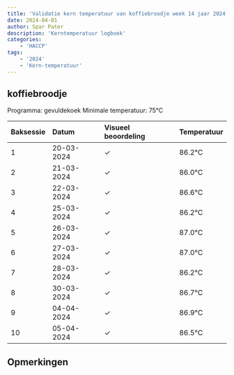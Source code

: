```yaml
---
title: 'Validatie kern temperatuur van koffiebroodje week 14 jaar 2024'
date: 2024-04-01
author: Spar Pater
description: 'Kerntemperatuur logboek'
categories:
    - 'HACCP'
tags:
    - '2024'
    - 'Kern-temperatuur'
---
```


## koffiebroodje

Programma: gevuldekoek
Minimale temperatuur: 75°C

| Baksessie | Datum | Visueel beoordeling | Temperatuur |
|:---|:---|:---|:---|
| 1 | 20-03-2024 | &check; | 86.2°C |
| 2 | 21-03-2024 | &check; | 86.0°C |
| 3 | 22-03-2024 | &check; | 86.6°C |
| 4 | 25-03-2024 | &check; | 86.2°C |
| 5 | 26-03-2024 | &check; | 87.0°C |
| 6 | 27-03-2024 | &check; | 87.0°C |
| 7 | 28-03-2024 | &check; | 86.2°C |
| 8 | 30-03-2024 | &check; | 86.7°C |
| 9 | 04-04-2024 | &check; | 86.9°C |
| 10 | 05-04-2024 | &check; | 86.5°C |

## Opmerkingen


